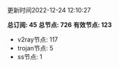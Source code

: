 更新时间2022-12-24 12:10:27

**总订阅: 45**
**总节点: 726**
**有效节点: 123**
- v2ray节点: 117
- trojan节点: 5
- ss节点: 1
